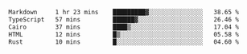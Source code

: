 <!--START_SECTION:waka-->

```txt
Markdown     1 hr 23 mins    █████████▓░░░░░░░░░░░░░░░   38.65 %
TypeScript   57 mins         ██████▓░░░░░░░░░░░░░░░░░░   26.46 %
Cairo        37 mins         ████▒░░░░░░░░░░░░░░░░░░░░   17.04 %
HTML         12 mins         █▒░░░░░░░░░░░░░░░░░░░░░░░   05.58 %
Rust         10 mins         █░░░░░░░░░░░░░░░░░░░░░░░░   04.60 %
```

<!--END_SECTION:waka-->